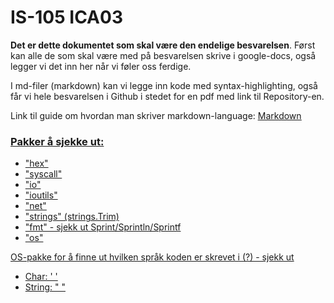 # IS-105 ICA03

**Det er dette dokumentet som skal være den endelige besvarelsen**. Først kan alle de som skal være med på besvarelsen skrive i google-docs, også legger vi det inn her når vi føler oss ferdige.

I md-filer (markdown) kan vi legge inn kode med syntax-highlighting, også får vi hele besvarelsen i Github i stedet for en pdf med link til Repository-en.

Link til guide om hvordan man skriver markdown-language:
[<u>Markdown](https://guides.github.com/features/mastering-markdown/)

### Pakker å sjekke ut:
- "hex"
- "syscall"
- "io"
- "ioutils"
- "net"
- "strings" (strings.Trim)
- "fmt" - sjekk ut Sprint/Sprintln/Sprintf
- "os"

OS-pakke for å finne ut hvilken språk koden er skrevet i (?) - sjekk ut

- Char: ' '
- String: " "
